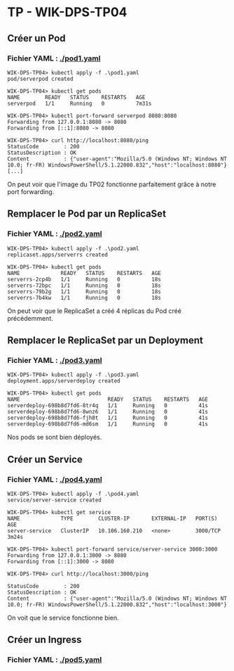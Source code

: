 # TP - WIK-DPS-TP04

## Créer un Pod

### Fichier YAML : [./pod1.yaml](./pod1.yaml)

```
WIK-DPS-TP04> kubectl apply -f .\pod1.yaml
pod/serverpod created

WIK-DPS-TP04> kubectl get pods
NAME        READY   STATUS    RESTARTS   AGE
serverpod   1/1     Running   0          7m31s

WIK-DPS-TP04> kubectl port-forward serverpod 8080:8080
Forwarding from 127.0.0.1:8080 -> 8080
Forwarding from [::1]:8080 -> 8080

WIK-DPS-TP04> curl http://localhost:8080/ping
StatusCode        : 200
StatusDescription : OK
Content           : {"user-agent":"Mozilla/5.0 (Windows NT; Windows NT 10.0; fr-FR) WindowsPowerShell/5.1.22000.832","host":"localhost:8080"}
[...]
```

On peut voir que l'image du TP02 fonctionne parfaitement grâce à notre port forwarding.

## Remplacer le Pod par un ReplicaSet

### Fichier YAML : [./pod2.yaml](./pod2.yaml)

```
WIK-DPS-TP04> kubectl apply -f .\pod2.yaml
replicaset.apps/serverrs created

WIK-DPS-TP04> kubectl get pods
NAME             READY   STATUS    RESTARTS   AGE
serverrs-2cp4b   1/1     Running   0          18s
serverrs-72bpc   1/1     Running   0          18s
serverrs-79b2g   1/1     Running   0          18s
serverrs-7b4kw   1/1     Running   0          18s
```

On peut voir que le ReplicaSet a créé 4 réplicas du Pod créé précédemment.

## Remplacer le ReplicaSet par un Deployment

### Fichier YAML : [./pod3.yaml](./pod3.yaml)

```
WIK-DPS-TP04> kubectl apply -f .\pod3.yaml
deployment.apps/serverdeploy created

WIK-DPS-TP04> kubectl get pods
NAME                            READY   STATUS    RESTARTS   AGE
serverdeploy-698b8d7fd6-8tr4q   1/1     Running   0          41s
serverdeploy-698b8d7fd6-8wnz6   1/1     Running   0          41s
serverdeploy-698b8d7fd6-fjh8t   1/1     Running   0          41s
serverdeploy-698b8d7fd6-md6sm   1/1     Running   0          41s
```

Nos pods se sont bien déployés.

## Créer un Service

### Fichier YAML : [./pod4.yaml](./pod4.yaml)

```
WIK-DPS-TP04> kubectl apply -f .\pod4.yaml
service/server-service created

WIK-DPS-TP04> kubectl get service
NAME             TYPE        CLUSTER-IP       EXTERNAL-IP   PORT(S)    AGE
server-service   ClusterIP   10.106.160.210   <none>        3000/TCP   3m24s

WIK-DPS-TP04> kubectl port-forward service/server-service 3000:3000
Forwarding from 127.0.0.1:3000 -> 8080
Forwarding from [::1]:3000 -> 8080

WIK-DPS-TP04> curl http://localhost:3000/ping

StatusCode        : 200
StatusDescription : OK
Content           : {"user-agent":"Mozilla/5.0 (Windows NT; Windows NT 10.0; fr-FR) WindowsPowerShell/5.1.22000.832","host":"localhost:3000"}
```

On voit que le service fonctionne bien.

## Créer un Ingress

### Fichier YAML : [./pod5.yaml](./pod5.yaml)